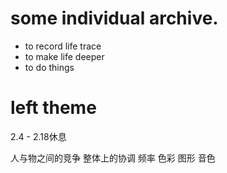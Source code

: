 
# some individual archive.

* to record life trace
* to make life deeper
* to do things 

# left theme
2.4 - 2.18休息

人与物之间的竞争
整体上的协调
频率
色彩
图形
音色